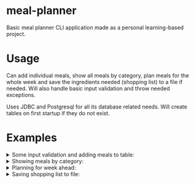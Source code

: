 # meal-planner
Basic meal planner CLI application made as a personal learning-based project.

# Usage

Can add individual meals, show all meals by category, plan meals for the whole week and
save the ingredients needed (shopping list) to a file if needed. Will also handle basic input validation and throw needed exceptions.

Uses JDBC and Postgresql for all its database related needs. Will create tables on first startup if they do not exist.

# Examples

<details>
<summary>Some input validation and adding meals to table:</summary>

```bash
What would you like to do (add, show, plan, save, exit)?
>show
Which category do you want to print (breakfast, lunch, dinner)?
>breakfastt
Wrong meal category! Choose from: breakfast, lunch, dinner.
>breakfast
No meals found.
>What would you like to do (add, show, plan, save, exit)?
save
>Unable to save. Plan your meals first.
What would you like to do (add, show, plan, save, exit)?
Which meal do you want to add (breakfast, lunch, dinner)?
>breakfast
Input the meal's name:
>protein pancakes
Input the ingredients:
>whey protein, banana,oats ,milk,vanilla extract,butter
The meal has been added!
What would you like to do (add, show, plan, save, exit)?
```  
  
</details>

<details>
<summary>Showing meals by category:</summary>

```bash
What would you like to do (add, show, plan, save, exit)?
>show
Which category do you want to print (breakfast, lunch, dinner)?
>breakfast
Category: breakfast

Name: omelette
Ingredients:
flour
cheese
eggs
milk

Name: scrambled eggs
Ingredients:
eggs
milk
cheese

Name: fruit shake
Ingredients:
banana
avocado
milk
peanut butter
apple

Name: protein pancakes
Ingredients:
butter
whey protein
banana
oats
milk
vanilla extract

Name: oatmeal
Ingredients:
milk
honey
banana
oats
What would you like to do (add, show, plan, save, exit)?
```  
  
</details>

<details>
<summary>Planning for week ahead:</summary>

```bash
What would you like to do (add, show, plan, save, exit)?
>plan
Monday
fruit shake
oatmeal
omelette
protein pancakes
scrambled eggs
Choose the breakfast for Monday from the list above:
>omelette
ala minuta
brazilian lunch
burrito
cbr
pasta carbonara
Choose the lunch for Monday from the list above:
>ala minuta
cheeseburger
fried chicken
pizza
sushi
Choose the dinner for Monday from the list above:
>oatmeal
This meal doesn’t exist. Choose a meal from the list above.
>sushi
Yeah! We planned the meals for Monday.
Tuesday
fruit shake
oatmeal
omelette
protein pancakes
scrambled eggs
Choose the breakfast for Tuesday from the list above:
//Proceeds until sunday//
``` 
  
</details>

<details>
<summary>Saving shopping list to file:</summary>

```bash
What would you like to do (add, show, plan, save, exit)?
>save
Input a filename:
>shoppinglist
Saved!
```
```bash
#shoppinglist.txt
chicken x4
sour cream x2
beef x4
cheese x2
vanilla extract x2
apple
oil
honey x2
flour x3
beans x2
pasta
fries
salami x3
olive oil
chilli
mozarella x4
banana x5
avocado x3
whey protein x2
eggs x5
butter x2
oats x4
bread
tomato sauce x3
peanut butter
salmon x2
milk x7
wraps
rice x7
bacon
brocolli x3
pizza dough x3
ketchup
```  
  
</details>
